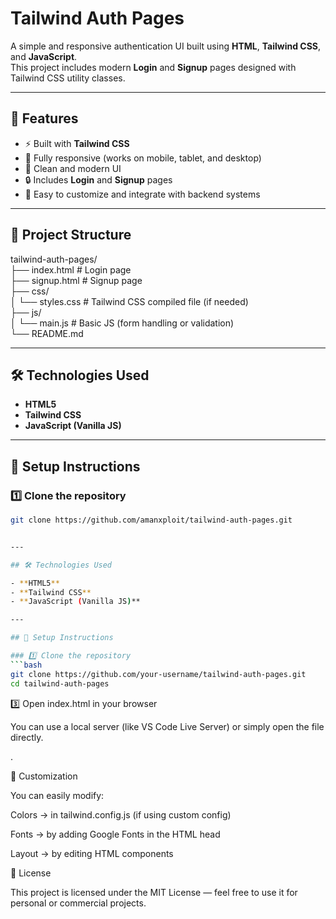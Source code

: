 # Tailwind Auth Pages

A simple and responsive authentication UI built using **HTML**, **Tailwind CSS**, and **JavaScript**.  
This project includes modern **Login** and **Signup** pages designed with Tailwind CSS utility classes.

---

## 🚀 Features

- ⚡ Built with **Tailwind CSS**
- 📱 Fully responsive (works on mobile, tablet, and desktop)
- 🎨 Clean and modern UI
- 🔒 Includes **Login** and **Signup** pages
- 🧩 Easy to customize and integrate with backend systems

---

## 📂 Project Structure

tailwind-auth-pages/<br>
├── index.html # Login page<br>
├── signup.html # Signup page<br>
├── css/<br>
│ └── styles.css # Tailwind CSS compiled file (if needed)<br>
├── js/<br>
│ └── main.js # Basic JS (form handling or validation)<br>
└── README.md<br>


---

## 🛠️ Technologies Used

- **HTML5**
- **Tailwind CSS**
- **JavaScript (Vanilla JS)**

---

## 🧰 Setup Instructions

### 1️⃣ Clone the repository
```bash
git clone https://github.com/amanxploit/tailwind-auth-pages.git


---

## 🛠️ Technologies Used

- **HTML5**
- **Tailwind CSS**
- **JavaScript (Vanilla JS)**

---

## 🧰 Setup Instructions

### 1️⃣ Clone the repository
```bash
git clone https://github.com/your-username/tailwind-auth-pages.git
cd tailwind-auth-pages
```
3️⃣ Open index.html in your browser

You can use a local server (like VS Code Live Server) or simply open the file directly.


.

🌈 Customization

You can easily modify:

Colors → in tailwind.config.js (if using custom config)

Fonts → by adding Google Fonts in the HTML head

Layout → by editing HTML components

📄 License

This project is licensed under the MIT License — feel free to use it for personal or commercial projects.